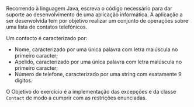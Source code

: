 Recorrendo à linguagem Java, escreva o código necessário para dar suporte ao desenvolvimento de uma aplicação informática. 
A aplicação a ser desenvolvida tem por objetivo realizar um conjunto de operações sobre uma lista de contatos telefónicos.

Um contacto é caracterizado por: 
- Nome, caracterizado por uma única palavra com letra maiúscula no primeiro caracter; 
- Apelido, caracterizado por uma única palavra com letra maiúscula no primeiro caracter; 
- Número de telefone, caracterizado por uma string com exatamente 9 dígitos. 
 
O Objetivo do exercício é a implementação das excepções e da classe ``Contact`` de modo a cumprir com as restrições enunciadas.